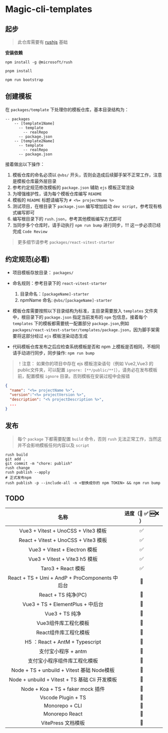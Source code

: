 # Magic-cli-templates

## 起步

> 此仓库需要有 [rushjs](https://rushjs.io/zh-cn/) 基础

**安装依赖**
```shell
npm install -g @microsoft/rush

pnpm install

npm run bootstrap
```
## 创建模板

在 `packages/template` 下处理你的模板仓库，基本目录结构为：

```shell
-- packages
    -- [template1Name]
      -- template
        -- realRepo
      -- package.json
    -- [template2Name]
      -- template
        -- realRepo
      -- package.json
```
接着做出以下操作：

1. 模板仓库的命名必须以 `@vbs/` 开头，否则会造成后续脚手架不正常工作，注意是模板仓库最外层目录
2. 参考约定规范修改模板的 `package.json` 辅助 `ejs` 模板正常渲染
3. 为增强维护性，请为每个模板仓库编写 `README`
4. 模板的 `README` 标题请编写为 `# <%= projectName %>`
5. 测试项目，在根目录下 `package.json` 编写增加启动 `dev script`，参考现有格式编写即可
5. 编写根目录下的 `rush.json`，参考其他模板编写方式即可
4. 当同步多个仓库时，请手动执行 `npm run bump` 进行同步，!!! 这一步必须已经完成 `Code Review`

> 更多细节请参考 `packages/react-vitest-starter`

## 约定规范(必看)

- 项目模板存放目录： `packages/`
- 命名规则：参考目录下的 `react-vitest-starter`
  1. 目录命名：`[packageName]-starter`
  2. npmName 命名: `@vbs/[packageName]-starter`

- 模板仓库需要按照以下目录结构为标准，主目录需要放入 `templates` 文件夹中，根目录下的 `package.json` 指定当前发布的 `npm` 包信息，接着每个 `templates` 下的模板都需要统一配置部分 `package.json`,例如 `packages/react-vitest-starter/templates/package.json`，因为脚手架需要将这部分经过 `ejs` 模板渲染动态生成
- 代码模板仓库发布之后应检查系统模板是否和 npm 上模板是否相同，不相同请手动进行同步，同步操作: `npm run bump `

> ！注意： 如果你的项目中存在 ejs 模板渲染语句（例如 Vue2,Vue3 的 public文件夹，可以配置 `ignore: [**/public/**]`），请务必在发布模板前，配置模板 `ignore` 目录。否则模板在安装过程中会报错

```json
{
  "name": "<%= projectName %>",
  "version":"<%= projectVersion %>",
  "description": "<% projectDescription %>",
  ... 
}
```

## 发布

> 每个 `package` 下都需要配置 `build` 命令，否则 `rush` 无法正常工作，当然这并不会影响模板任何内容以及 `script`

```shell
rush build
git add .
git commit -m "chore: publish"
rush change
rush publish --apply
# 正式发布npm
rush publish -p --include-all -n <替换成你的 npm TOKEN> && npm run bump
```


## TODO

|                      名称                      | 进度（🚧 ✅ 🆕❌ ） |
| :--------------------------------------------: | :-------------: |
|      Vue3 + Vitest + UnoCSS + Vite3 模板       |        ✅        |
|      React + Vitest + UnoCSS + Vite3 模板      |        ✅        |
|         Vue3 + Vitest + Electron 模板          |        ✅        |
|         Vue3 + Vitest + Vite3 h5 模板          |        ✅        |
|              Taro3 + React 模板                |        ✅        |
| React + TS + Umi + AndP + ProComponents 中后台 |        🚧        |
|              React + TS 纯净(PC)               |        🚧        |
|       Vue3 + TS + ElementPlus  + 中后台        |        🚧        |
|                 Vue3 + TS 纯净                 |        🚧        |
|              Vue3组件库工程化模板              |        🚧        |
|             React组件库工程化模板              |        🚧        |
|         H5 ：React + AntM + Typescript         |        🚧        |
|              支付宝小程序 + antm               |        🚧        |
|          支付宝小程序组件库工程化模板          |        🚧        |
|   Node + TS + unbuild + Vitest 基础 Node模板   |        🚧        |
| Node + unbuild + Vitest + TS 基础 Cli 开发模板 |        🚧        |
|       Node + Koa + TS + faker  mock 插件       |        🚧        |
|               Vscode Plugin + TS               |        🚧        |
|                 Monorepo + CLI                 |        🚧        |
|                 Monorepo React                 |        🚧        |
|               VitePress 文档模板               |        🚧        |
